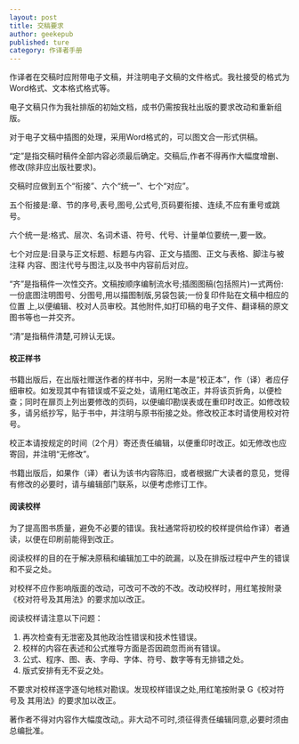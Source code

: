 ```yaml
---
layout: post
title: 交稿要求
author: geekepub
published: ture
category: 作译者手册
---
```


作译者在交稿时应附带电子文稿，并注明电子文稿的文件格式。我社接受的格式为Word格式、文本格式格式等。

电子文稿只作为我社排版的初始文档，成书仍需按我社出版的要求改动和重新组版。

对于电子文稿中插图的处理，采用Word格式的，可以图文合一形式供稿。

<!-- more -->

“定”是指交稿时稿件全部内容必须最后确定。交稿后,作者不得再作大幅度增删、修改(除非应出版社要求)。

交稿时应做到五个“衔接”、六个“统一”、七个“对应”。

五个衔接是:章、节的序号,表号,图号,公式号,页码要衔接、连续,不应有重号或跳号。

六个统一是:格式、层次、名词术语、符号、代号、计量单位要统一,要一致。

七个对应是:目录与正文标题、标题与内容、正文与插图、正文与表格、脚注与被注释 内容、图注代号与图注,以及书中内容前后对应。

“齐”是指稿件一次性交齐。文稿按顺序编制流水号;插图图稿(包括照片)一式两份: 一份底图注明图号、分图号,用以描图制版,另袋包装;一份复印件贴在文稿中相应的位置 上,以便编辑、校对人员审校。其他附件,如打印稿的电子文件、翻译稿的原文图书等也一并交齐。

“清”是指稿件清楚,可辨认无误。

#### 校正样书

书籍出版后，在出版社赠送作者的样书中，另附一本是“校正本”，作（译）者应仔细审校。如发现其中有错误或不妥之处，请用红笔改正，并将该页折角，以便检查；同时在扉页上列出要修改的页码，以便编印勘误表或在重印时改正。如修改较多，请另纸抄写，贴于书中，并注明与原书衔接之处。修改校正本时请使用校对符号。

校正本请按规定的时间（2个月）寄还责任编辑，以便重印时改正。如无修改也应寄回，并注明“无修改”。

书籍出版后，如果作（译）者认为该书内容陈旧，或者根据广大读者的意见，觉得有修改的必要时，请与编辑部门联系，以便考虑修订工作。

#### 阅读校样

为了提高图书质量，避免不必要的错误。我社通常将初校的校样提供给作译）者通读，以便在印刷前能得到改正。

阅读校样的目的在于解决原稿和编辑加工中的疏漏，以及在排版过程中产生的错误和不妥之处。

对校样不应作影响版面的改动，可改可不改的不改。改动校样时，用红笔按附录 《校对符号及其用法》的要求加以改正。

阅读校样请注意以下问题：
1. 再次检查有无泄密及其他政治性错误和技术性错误。
2. 校样的内容在表述和公式推导方面是否因疏忽而尚有错误。
3. 公式、程序、图、表、字母、字体、符号、数字等有无排错之处。
4. 版式安排有无不妥之处。

不要求对校样逐字逐句地核对勘误。发现校样错误之处,用红笔按附录 G《校对符号及 其用法》的要求加以改正。

著作者不得对内容作大幅度改动,。非大动不可时,须征得责任编辑同意,必要时须由总编批准。
